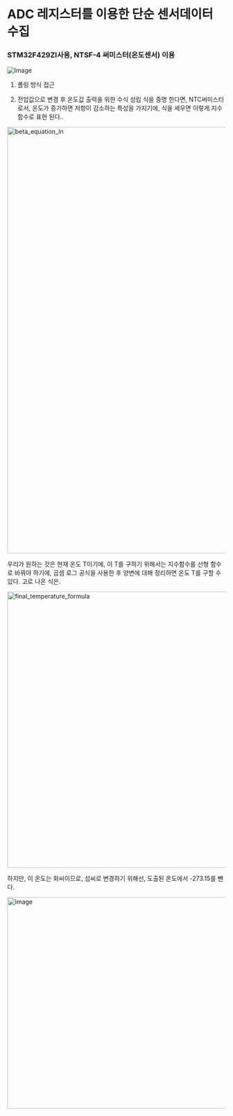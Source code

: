 # ADC 레지스터를 이용한 단순 센서데이터 수집

### STM32F429ZI사용, NTSF-4 써미스터(온도센서) 이용

![Image](https://github.com/user-attachments/assets/3e6ddac2-df71-4f5e-b22f-171de6bc212c)

1. 폴링 방식 접근

2. 전압값으로 변경 후 온도값 출력을 위한 수식 성립
식을 증명 한다면, NTC써미스터로서, 온도가 증가하면 저항이 감소하는 특성을 가지기에, 식을 세우면 이렇게 지수 함수로 표현 된다..

<img width="2385" height="984" alt="beta_equation_ln" src="https://github.com/user-attachments/assets/6c341432-f4d0-4aeb-b061-0fa8de256008" />

우리가 원하는 것은 현재 온도 T이기에, 이 T를 구하기 위해서는 지수함수를 선형 함수로 바꿔야 하기에, 곱셈 로그 공식을 사용한 후 양변에 대해 정리하면 온도 T를 구할 수 있다.
고로 나온 식은.


<img width="5451" height="637" alt="final_temperature_formula" src="https://github.com/user-attachments/assets/6b9183b0-e23a-4145-8c4f-2817ccaf5cd6" />

하지만, 이 온도는 화씨이므로, 섭씨로 변경하기 위해선, 도출된 온도에서 -273.15를 뺀다.

<img width="525" height="488" alt="image" src="https://github.com/user-attachments/assets/1dc82a9d-174e-4396-9cb0-ffec47e561e5" />
